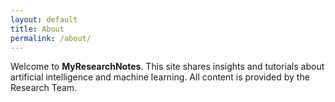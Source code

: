 ```yaml
---
layout: default
title: About
permalink: /about/
---
```


Welcome to **MyResearchNotes**. This site shares insights and tutorials about artificial intelligence and machine learning. All content is provided by the Research Team.
